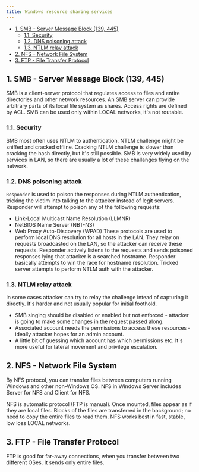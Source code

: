 ```yaml
---
title: Windows resource sharing services
---
```


- [1. SMB - Server Message Block (139, 445)](#1-smb---server-message-block-139-445)
  - [1.1. Security](#11-security)
  - [1.2. DNS poisoning attack](#12-dns-poisoning-attack)
  - [1.3. NTLM relay attack](#13-ntlm-relay-attack)
- [2. NFS - Network File System](#2-nfs---network-file-system)
- [3. FTP - File Transfer Protocol](#3-ftp---file-transfer-protocol)

## 1. SMB - Server Message Block (139, 445)
SMB is a client-server protocol that regulates access to files and entire directories and other network resources. An SMB server can provide arbitrary parts of its local file system as shares. Access rights are defined by ACL. SMB can be used only within LOCAL networks, it's not routable.

### 1.1. Security
SMB most often uses NTLM to authentication. NTLM challenge might be sniffed and cracked offline. Cracking NTLM challenge is slower than cracking the hash directly, but it's still possible. SMB is very widely used by services in LAN, so there are usually a lot of these challanges flying on the network.

### 1.2. DNS poisoning attack
`Responder` is used to poison the responses during NTLM authentication, tricking the victim into talking to the attacker instead of legit servers. Responder will attempt to poison any of the following requests:

- Link-Local Multicast Name Resolution (LLMNR)
- NetBIOS Name Server (NBT-NS)
- Web Proxy Auto-Discovery (WPAD) These protocols are used to perform local DNS resolution for all hosts in the LAN. They relay on requests broadcasted on the LAN, so the attacker can receive these requests. Responder actively listens to the requests and sends poisoned responses lying that attacker is a searched hostname. Responder basically attempts to win the race for hostname resolution. Tricked server attempts to perform NTLM auth with the attacker.

### 1.3. NTLM relay attack
In some cases attacker can try to relay the challenge intead of capturing it directly. It's harder and not usually popular for initial foothold.

- SMB singing should be disabled or enabled but not enforced - attacker is going to make some changes in the request passed along.
- Associated account needs the permissions to access these resources - ideally attacker hopes for an admin account.
- A little bit of guessing which account has which permissions etc. It's more useful for lateral movement and privilege escalation.

## 2. NFS - Network File System
By NFS protocol, you can transfer files between computers running Windows and other non-Windows OS. NFS in Windows Server includes Server for NFS and Client for NFS.

NFS is automatic protocol (FTP is manual). Once mounted, files appear as if they are local files. Blocks of the files are transferred in the background; no need to copy the entire files to read them. NFS works best in fast, stable, low loss LOCAL networks.

## 3. FTP - File Transfer Protocol
FTP is good for far-away connections, when you transfer between two different OSes. It sends only entire files.
